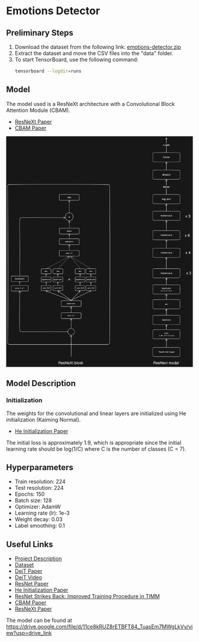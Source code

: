 # Emotions Detector

## Preliminary Steps

1. Download the dataset from the following link: [emotions-detector.zip](https://assets.01-edu.org/ai-branch/project3/emotions-detector.zip)
2. Extract the dataset and move the CSV files into the "data" folder.
3. To start TensorBoard, use the following command:
   ```bash
   tensorboard --logdir=runs
   ```

## Model

The model used is a ResNeXt architecture with a Convolutional Block Attention Module (CBAM).

- [ResNeXt Paper](https://arxiv.org/pdf/1611.05431)
- [CBAM Paper](https://arxiv.org/abs/1807.06521)

![ResNeXt model with CBam](model.png)

## Model Description

### Initialization

The weights for the convolutional and linear layers are initialized using He initialization (Kaiming Normal).

- [He Initialization Paper](https://arxiv.org/abs/1502.01852)

The initial loss is approximately 1.9, which is appropriate since the initial learning rate should be log(1/C) where C is the number of classes (C = 7).

## Hyperparameters

- Train resolution: 224
- Test resolution: 224
- Epochs: 150
- Batch size: 128
- Optimizer: AdamW
- Learning rate (lr): 1e-3
- Weight decay: 0.03
- Label smoothing: 0.1

## Useful Links

- [Project Description](https://github.com/01-edu/public/blob/master/subjects/ai/emotions-detector/README.md)
- [Dataset](https://www.kaggle.com/competitions/challenges-in-representation-learning-facial-expression-recognition-challenge/overview)
- [DeiT Paper](https://arxiv.org/abs/2012.12877)
- [DeiT Video](https://www.youtube.com/watch?v=viClVMxiwI0)
- [ResNet Paper](https://arxiv.org/pdf/1512.03385)
- [He Initialization Paper](https://arxiv.org/abs/1502.01852)
- [ResNet Strikes Back: Improved Training Procedure in TIMM](https://arxiv.org/abs/2110.00476)
- [CBAM Paper](https://arxiv.org/abs/1807.06521)
- [ResNeXt Paper](https://arxiv.org/pdf/1611.05431)

The model can be found at
https://drive.google.com/file/d/11ce8kRUZ8rETBFT84_TuasEm7MWgLkVv/view?usp=drive_link
